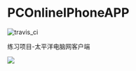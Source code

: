 PCOnlineIPhoneAPP
===============

![travis_ci](https://travis-ci.org/liujinlongxa/PCOnlineIPhoneApp.svg?branch=master)

练习项目-太平洋电脑网客户端

![](https://github.com/liujinlongxa/PCOnlineIPhoneApp/blob/master/Image/PCOnlineDemo.gif)
